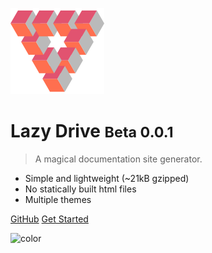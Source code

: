 ![logo](_images/logo.png)

# Lazy Drive <small>Beta 0.0.1</small>

> A magical documentation site generator.

- Simple and lightweight (~21kB gzipped)
- No statically built html files
- Multiple themes

[GitHub](http://github.com/lazyDrive/)
[Get Started](#Headline)

![color](#f0f0f0)
